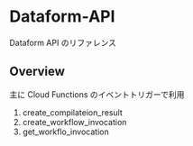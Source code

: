# Dataform-API

Dataform API のリファレンス

## Overview

主に Cloud Functions のイベントトリガーで利用

1. create_compilateion_result
2. create_workflow_invocation
3. get_workflo_invocation
